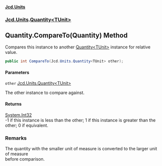 #### [Jcd.Units](index.md 'index')
### [Jcd.Units](Jcd.Units.md 'Jcd.Units').[Quantity&lt;TUnit&gt;](Quantity_TUnit_.md 'Jcd.Units.Quantity<TUnit>')

## Quantity<TUnit>.CompareTo(Quantity<TUnit>) Method

Compares this instance to another [Quantity&lt;TUnit&gt;](Quantity_TUnit_.md 'Jcd.Units.Quantity<TUnit>') instance for relative value.

```csharp
public int CompareTo(Jcd.Units.Quantity<TUnit> other);
```
#### Parameters

<a name='Jcd.Units.Quantity_TUnit_.CompareTo(Jcd.Units.Quantity_TUnit_).other'></a>

`other` [Jcd.Units.Quantity&lt;](Quantity_TUnit_.md 'Jcd.Units.Quantity<TUnit>')[TUnit](Quantity_TUnit_.md#Jcd.Units.Quantity_TUnit_.TUnit 'Jcd.Units.Quantity<TUnit>.TUnit')[&gt;](Quantity_TUnit_.md 'Jcd.Units.Quantity<TUnit>')

The other instance to compare against.

#### Returns
[System.Int32](https://docs.microsoft.com/en-us/dotnet/api/System.Int32 'System.Int32')  
-1 if this instance is less than the other; 1 if this instance is greater than the other; 0 if equivalent.

### Remarks
The quantity with the smaller unit of measure is converted to the larger unit of measure  
before comparison.